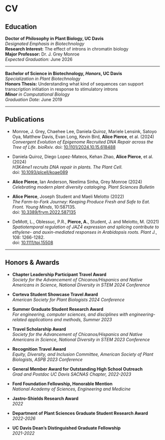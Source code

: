 # CV

## Education
 
**Doctor of Philosophy in Plant Biology, UC Davis**  
*Designated Emphasis in Biotechnology*  
**Research Interest:** The effect of introns in chromatin biology   
**Major Professor:** Dr. J. Grey Monroe  
*Expected Graduation:* June 2026

---

**Bachelor of Science in Biotechnology, _Honors_, UC Davis**  
*Specialization in Plant Biotechnology*  
**Honors Thesis:** Understanding what kind of sequences can support transcription initiation in response to stimulatory introns  
***Minor** in Computational Biology*  
*Graduation Date:* June 2019

---
## Publications
- Monroe, J. Grey, Chaehee Lee, Daniela Quiroz, Mariele Lensink, Satoyo Oya, Matthew Davis, Evan Long, Kevin Bird, **Alice Pierce**, et al. (2024)  
  *Convergent Evolution of Epigenome Recruited DNA Repair across the Tree of Life. bioRxiv.*
  doi: [10.1101/2024.10.15.618488](https://doi.org/10.1101/2024.10.15.618488)

-  Daniela Quiroz, Diego Lopez-Mateos, Kehan Zhao, **Alice Pierce**, et al. (2024)  
  *H3K4me1 recruits DNA repair in plants. The Plant Cell.*  
  doi: [10.1093/plcell/koae089](https://doi.org/10.1093/plcell/koae089)

- **Alice Pierce**, Ian Anderson, Neelima Sinha, Grey Monroe (2024)  
  *Celebrating modern plant diversity cataloging. Plant Sciences Bulletin*

-  **Alice Pierce**, Joseph Student and Maeli Melotto (2022)  
  *The Farm-to-Fork Journey: Keeping Produce Fresh and Safe to Eat. Front. Young Minds*, 10:587135.  
  doi: [10.3389/frym.2022.587135](https://doi.org/10.3389/frym.2022.587135)

-  DeMott, L., Oblessuc, P.R., **Pierce, A.**, Student, J. and Melotto, M. (2021)  
  *Spatiotemporal regulation of JAZ4 expression and splicing contribute to ethylene- and auxin-mediated responses in Arabidopsis roots. Plant J.*, 108: 1266-1282.  
  doi: [10.1111/tpj.15508](https://doi.org/10.1111/tpj.15508)
---
## Honors & Awards

- **Chapter Leadership Participant Travel Award**  
  *Society for the Advancement of Chicanos/Hispanics and Native Americans in Science, National Diversity in STEM 2024 Conference*

- **Corteva Student Showcase Travel Award**  
  *American Society for Plant Biologists 2024 Conference*

- **Summer Graduate Student Research Award**  
  *For engineering, computer sciences, and disciplines with engineering-related applications and methods, Summer 2023*

- **Travel Scholarship Award**  
  *Society for the Advancement of Chicanos/Hispanics and Native Americans in Science, National Diversity in STEM 2023 Conference*

- **Recognition Travel Award**  
  *Equity, Diversity, and Inclusion Committee, American Society of Plant Biologists, ASPB 2023 Conference*

- **General Member Award for Outstanding High School Outreach**  
  *Grad and Postdoc UC Davis SACNAS Chapter, 2022-2023*

- **Ford Foundation Fellowship, Honorable Mention**  
  *National Academy of Sciences, Engineering and Medicine*

- **Jastro-Shields Research Award**  
  *2022*

- **Department of Plant Sciences Graduate Student Research Award**  
  *2022-2026*

- **UC Davis Dean’s Distinguished Graduate Fellowship**  
  *2021-2022*



